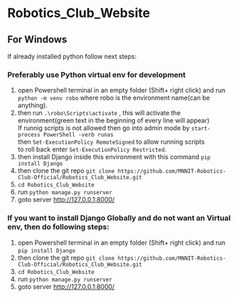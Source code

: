 # Robotics_Club_Website

## For Windows 
If already installed python follow next steps:

### Preferably use Python virtual env for development
1. open Powershell terminal in an empty folder (Shift+ right click) and run  `python -m venv robo` where robo is the environment name(can be anything).
2. then run `.\robo\Scripts\activate` , this will activate the environment(green text in the beginning of every line will appear)<br />
    If runnig scripts is not allowed then go into admin mode by `start-process PowerShell -verb runas `<br />
    then `Set-ExecutionPolicy RemoteSigned` to allow running scripts<br />
    to roll back enter `Set-ExecutionPolicy Restricted`.
3. then install Django inside this environment with this command `pip install Django`
4. then clone the git repo `git clone https://github.com/MNNIT-Robotics-Club-Official/Robotics_Club_Website.git`
5. `cd Robotics_Club_Website`
6. run `python manage.py runserver`
7. goto server http://127.0.0.1:8000/

### If you want to install Django Globally and do not want an Virtual env, then do following steps:
1. open Powershell terminal in an empty folder (Shift+ right click) and run `pip install Django`
2. then clone the git repo `git clone https://github.com/MNNIT-Robotics-Club-Official/Robotics_Club_Website.git`
3. `cd Robotics_Club_Website`
4. run `python manage.py runserver`
5. goto server http://127.0.0.1:8000/
